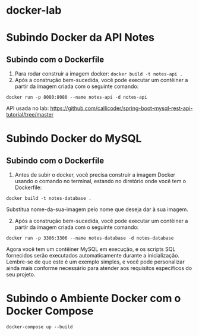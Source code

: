 # docker-lab

# Subindo Docker da API Notes

## Subindo com o Dockerfile

1. Para rodar construir a imagem docker:
```docker build -t notes-api .```
2. Após a construção bem-sucedida, você pode executar um contêiner a partir da imagem criada com o seguinte comando:

```docker run -p 8080:8080 --name notes-api -d notes-api```

API usada no lab:
https://github.com/callicoder/spring-boot-mysql-rest-api-tutorial/tree/master

# Subindo Docker do MySQL

## Subindo com o Dockerfile

1. Antes de subir o docker, você precisa construir a imagem Docker usando o comando no terminal, estando no diretório onde você tem o Dockerfile:

```docker build -t notes-database .```

Substitua nome-da-sua-imagem pelo nome que deseja dar à sua imagem.

2. Após a construção bem-sucedida, você pode executar um contêiner a partir da imagem criada com o seguinte comando:

```docker run -p 3306:3306 --name notes-database -d notes-database```

Agora você tem um contêiner MySQL em execução, e os scripts SQL fornecidos serão executados automaticamente durante a inicialização. Lembre-se de que este é um exemplo simples, e você pode personalizar ainda mais conforme necessário para atender aos requisitos específicos do seu projeto.

# Subindo o Ambiente Docker com o Docker Compose 

```docker-compose up --build```